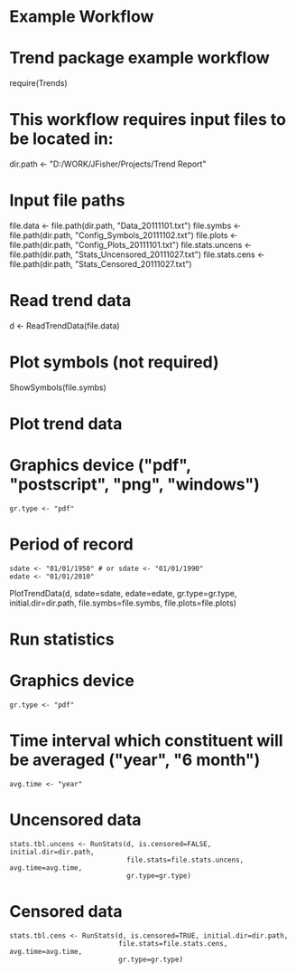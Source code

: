 Example Workflow
================

# Trend package example workflow
  require(Trends)

# This workflow requires input files to be located in:
  dir.path <- "D:/WORK/JFisher/Projects/Trend Report"

# Input file paths

  file.data         <- file.path(dir.path, "Data_20111101.txt")
  file.symbs        <- file.path(dir.path, "Config_Symbols_20111102.txt")
  file.plots        <- file.path(dir.path, "Config_Plots_20111101.txt")
  file.stats.uncens <- file.path(dir.path, "Stats_Uncensored_20111027.txt")
  file.stats.cens   <- file.path(dir.path, "Stats_Censored_20111027.txt")

# Read trend data
  d <- ReadTrendData(file.data)

# Plot symbols (not required)
  ShowSymbols(file.symbs)

# Plot trend data

  # Graphics device ("pdf", "postscript", "png", "windows")
    gr.type <- "pdf"

  # Period of record
    sdate <- "01/01/1950" # or sdate <- "01/01/1990"
    edate <- "01/01/2010"

  PlotTrendData(d, sdate=sdate, edate=edate, gr.type=gr.type,
                initial.dir=dir.path, file.symbs=file.symbs,
                file.plots=file.plots)

# Run statistics

  # Graphics device
    gr.type <- "pdf"

  # Time interval which constituent will be averaged ("year", "6 month")
    avg.time <- "year"

  # Uncensored data
    stats.tbl.uncens <- RunStats(d, is.censored=FALSE, initial.dir=dir.path,
                                 file.stats=file.stats.uncens, avg.time=avg.time,
                                 gr.type=gr.type)

  # Censored data
    stats.tbl.cens <- RunStats(d, is.censored=TRUE, initial.dir=dir.path,
                               file.stats=file.stats.cens, avg.time=avg.time,
                               gr.type=gr.type)

